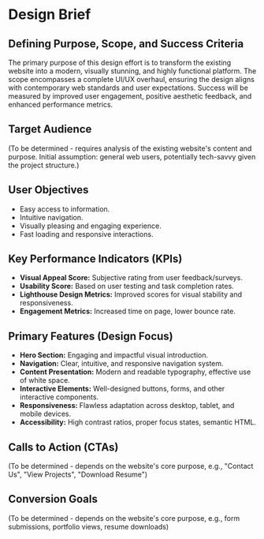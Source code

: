 # Design Brief

## Defining Purpose, Scope, and Success Criteria
The primary purpose of this design effort is to transform the existing website into a modern, visually stunning, and highly functional platform. The scope encompasses a complete UI/UX overhaul, ensuring the design aligns with contemporary web standards and user expectations. Success will be measured by improved user engagement, positive aesthetic feedback, and enhanced performance metrics.

## Target Audience
(To be determined - requires analysis of the existing website's content and purpose. Initial assumption: general web users, potentially tech-savvy given the project structure.)

## User Objectives
- Easy access to information.
- Intuitive navigation.
- Visually pleasing and engaging experience.
- Fast loading and responsive interactions.

## Key Performance Indicators (KPIs)
- **Visual Appeal Score:** Subjective rating from user feedback/surveys.
- **Usability Score:** Based on user testing and task completion rates.
- **Lighthouse Design Metrics:** Improved scores for visual stability and responsiveness.
- **Engagement Metrics:** Increased time on page, lower bounce rate.

## Primary Features (Design Focus)
- **Hero Section:** Engaging and impactful visual introduction.
- **Navigation:** Clear, intuitive, and responsive navigation system.
- **Content Presentation:** Modern and readable typography, effective use of white space.
- **Interactive Elements:** Well-designed buttons, forms, and other interactive components.
- **Responsiveness:** Flawless adaptation across desktop, tablet, and mobile devices.
- **Accessibility:** High contrast ratios, proper focus states, semantic HTML.

## Calls to Action (CTAs)
(To be determined - depends on the website's core purpose, e.g., "Contact Us", "View Projects", "Download Resume")

## Conversion Goals
(To be determined - depends on the website's core purpose, e.g., form submissions, portfolio views, resume downloads)
